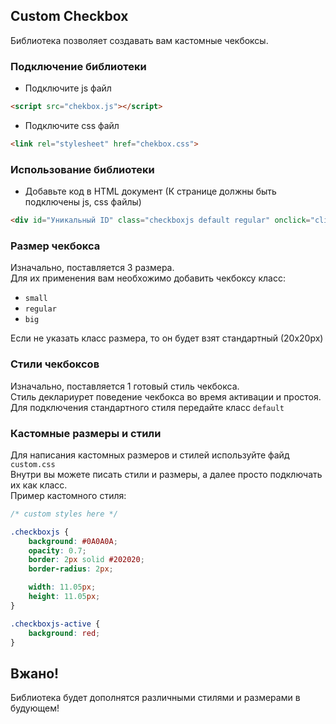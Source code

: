 ## Custom Checkbox

Библиотека позволяет создавать вам кастомные чекбоксы.

### Подключение библиотеки
* Подключите js файл 
```html
<script src="chekbox.js"></script>
```
* Подключите css файл
```html
<link rel="stylesheet" href="chekbox.css">
```

### Использование библиотеки
* Добавьте код в HTML документ (К странице должны быть подключены js, css файлы)
```html
<div id="Уникальный ID" class="checkboxjs default regular" onclick="clickCheckbox(this.id)"></div>
```

### Размер чекбокса
Изначально, поставляется 3 размера.  
Для их применения вам необхожимо добавить чекбоксу класс:
* ``small``
* ``regular``
* ``big``   

Если не указать класс размера, то он будет взят стандартный (20x20px)

### Стили чекбоксов
Изначально, поставляется 1 готовый стиль чекбокса.  
Стиль деклариурет поведение чекбокса во время активации и простоя.
Для подключения стандартного стиля передайте класс ``default``

### Кастомные размеры и стили
Для написания кастомных размеров и стилей используйте файд ``custom.css``  
Внутри вы можете писать стили и размеры, а далее просто подключать их как класс.  
Пример кастомного стиля:
```css
/* custom styles here */

.checkboxjs {
    background: #0A0A0A;
    opacity: 0.7;
    border: 2px solid #202020;
    border-radius: 2px;

    width: 11.05px;
    height: 11.05px;
}

.checkboxjs-active {
    background: red;
}
```   

## Вжано!
Библиотека будет дополнятся различными стилями и размерами в будующем!
